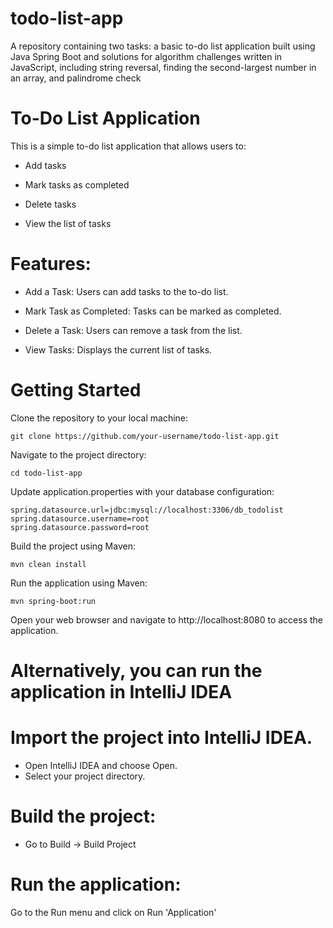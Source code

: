 # todo-list-app
A repository containing two tasks: a basic to-do list application built using Java Spring Boot and solutions for algorithm challenges written in JavaScript, including string reversal, finding the second-largest number in an array, and palindrome check

# To-Do List Application
This is a simple to-do list application that allows users to:

- Add tasks

- Mark tasks as completed

- Delete tasks

- View the list of tasks

# Features:
- Add a Task: Users can add tasks to the to-do list.

- Mark Task as Completed: Tasks can be marked as completed.

- Delete a Task: Users can remove a task from the list.

- View Tasks: Displays the current list of tasks.

# Getting Started
Clone the repository to your local machine:

```
git clone https://github.com/your-username/todo-list-app.git
```
Navigate to the project directory:

```
cd todo-list-app
```
Update application.properties with your database configuration:

```
spring.datasource.url=jdbc:mysql://localhost:3306/db_todolist
spring.datasource.username=root
spring.datasource.password=root
```
Build the project using Maven:

```
mvn clean install
```

Run the application using Maven:

```
mvn spring-boot:run
```

Open your web browser and navigate to http://localhost:8080 to access the application.

# Alternatively, you can run the application in IntelliJ IDEA
# Import the project into IntelliJ IDEA.
- Open IntelliJ IDEA and choose Open.
- Select your project directory.

# Build the project:
- Go to Build → Build Project
  
# Run the application:
Go to the Run menu and click on Run 'Application'
